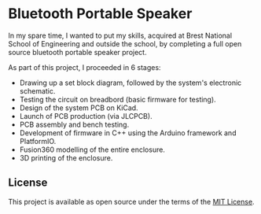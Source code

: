 # Bluetooth Portable Speaker
In my spare time, I wanted to put my skills, acquired at Brest National School of Engineering and outside the school, by completing a full open source bluetooth portable speaker project.

As part of this project, I proceeded in 6 stages:
- Drawing up a set block diagram, followed by the system's electronic schematic.
- Testing the circuit on breadbord (basic firmware for testing).
- Design of the system PCB on KiCad.
- Launch of PCB production (via JLCPCB).
- PCB assembly and bench testing.
- Development of firmware in C++ using the Arduino framework and PlatformIO.
- Fusion360 modelling of the entire enclosure.
- 3D printing of the enclosure.

## License

This project is available as open source under the terms of the [MIT License](https://github.com/mpek29/portable_speaker/blob/master/LICENSE).
